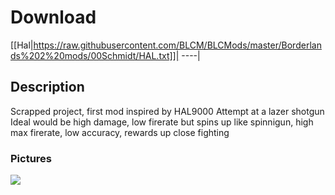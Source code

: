 # Download
[[Hal|https://raw.githubusercontent.com/BLCM/BLCMods/master/Borderlands%202%20mods/00Schmidt/HAL.txt]]|
----|

## Description
Scrapped project, first mod
inspired by HAL9000
Attempt at a lazer shotgun
Ideal would be high damage, low firerate but spins up like spinnigun, high max firerate, low accuracy, rewards up close fighting

### Pictures
![](https://staticdelivery.nexusmods.com/mods/428/images/43-3-1497576353.jpg)
